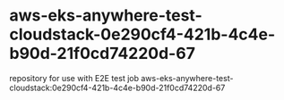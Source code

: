 # aws-eks-anywhere-test-cloudstack-0e290cf4-421b-4c4e-b90d-21f0cd74220d-67
repository for use with E2E test job aws-eks-anywhere-test-cloudstack:0e290cf4-421b-4c4e-b90d-21f0cd74220d-67
